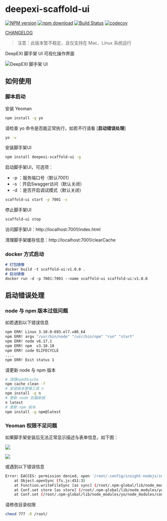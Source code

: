 # deepexi-scaffold-ui

[![NPM version][npm-image]][npm-url]
[![npm download][download-image]][download-url]
[![Build Status](https://travis-ci.org/deepexi/deepexi-scaffold-ui.svg?branch=master)](https://travis-ci.org/deepexi/deepexi-scaffold-ui)
[![codecov](https://codecov.io/gh/deepexi/deepexi-scaffold-ui/branch/master/graph/badge.svg)](https://codecov.io/gh/deepexi/deepexi-scaffold-ui)

[npm-image]: https://img.shields.io/npm/v/deepexi-scaffold-ui.svg
[npm-url]: https://www.npmjs.com/package/deepexi-scaffold-ui
[download-image]: https://img.shields.io/npm/dm/deepexi-scaffold-ui.svg
[download-url]: https://www.npmjs.com/package/deepexi-scaffold-ui

[CHANGELOG](./CHANGELOG.md)

> 注意：此版本暂不稳定，且仅支持在 Mac、Linux 系统运行

DeepEXI 脚手架 UI 可视化操作界面

![DeepEXI 脚手架 UI](https://user-gold-cdn.xitu.io/2019/9/25/16d6755a233262a7?w=968&h=703&f=png&s=57778)

## 如何使用

### 脚本启动

安装 Yeoman
```bash
npm install -g yo
```

请检查 yo 命令是否能正常执行，如若不行请看 [**启动错误处理**]
```bash
yo -v
```

安装脚手架UI 
```bash
npm install deepexi-scaffold-ui -g
```
启动脚手架UI，可选项：
- -p ：服务端口号（默认7001）
- -s ：开启Swagger访问（默认关闭）
- -d ：是否开启调试模式（默认关闭）
```bash
scaffold-ui start -p 7001 -s 
```

停止脚手架UI
```bash
scaffold-ui stop
```

访问脚手架UI：http://localhost:7001/index.html

清理脚手架缓存信息：http://localhost:7001/clearCache

### docker 方式启动
```markdown
# 打包镜像
docker build -t scaffold-ui:v1.0.0 .
# 启动镜像
docker run -d -p 7001:7001 --name scaffold-ui scaffold-ui:v1.0.0
```

## 启动错误处理

### node 与 npm 版本过低问题

如若遇到以下错误信息
```bash
npm ERR! Linux 3.10.0-693.el7.x86_64
npm ERR! argv "/usr/bin/node" "/usr/bin/npm" "run" "start"
npm ERR! node v6.17.1
npm ERR! npm  v3.10.10
npm ERR! code ELIFECYCLE
....
npm ERR! Exit status 1
```

请更新 node 与 npm 版本 
```bash
# 清理npm的cache
npm cache clean -f
# 安装版本管理工具 n
npm install -g n
# 更新 node 到最新版
n latest
# 更新 npm 版本
npm install -g npm@latest
```

### Yeoman 权限不足问题

如果脚手架安装后无法正常显示描述与表单信息，如下图：

![](https://user-gold-cdn.xitu.io/2019/9/29/16d7c54366a68cc8?w=1247&h=368&f=png&s=42682)

![](https://user-gold-cdn.xitu.io/2019/9/29/16d7c5482519cf5e?w=1253&h=290&f=png&s=17406)

或遇到以下错误信息
```bash
Error: EACCES: permission denied, open '/root/.config/insight-nodejs/insight-yo.json.1765396883'
    at Object.openSync (fs.js:451:3)
    at Function.writeFileSync [as sync] (/root/.npm-global/lib/node_modules/yo/node_modules/write-file-atomic/index.js:212:13)
    at Conf.set store [as store] (/root/.npm-global/lib/node_modules/yo/node_modules/conf/index.js:142:19)
    at Conf.set (/root/.npm-global/lib/node_modules/yo/node_modules/conf/index.js:64:14)
```

请修改目录权限
```bash
chmod 777 -R /root/
```
